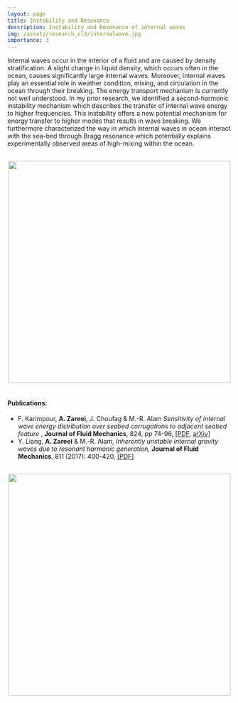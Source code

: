 ```yaml
---
layout: page
title: Instability and Resonance
description: Instability and Resonance of internal waves
img: /assets/research_old/internalwave.jpg
importance: 3
---
```




Internal waves occur in the
interior of a fluid and are caused by density stratification. A
slight change in liquid density, which occurs often in the ocean,
causes significantly large internal waves.  Moreover, internal
waves play an essential role in weather condition, mixing, and
circulation in the ocean through their breaking.  The energy
transport mechanism is currently not well understood.  In my prior
research, we identified a second-harmonic instability mechanism
which describes the transfer of internal wave energy to higher
frequencies. This instability offers a new potential mechanism for
energy transfer to higher modes that results in wave breaking. We
furthermore characterized the way in which internal waves in ocean
interact with the sea-bed through Bragg resonance which
potentially explains experimentally observed areas of high-mixing
within the ocean.



<br>
<div class="row mt-3" style="text-align:center;">
    <div class="col-sm mt-3 mt-md-0">
        <img class="img-fluid rounded z-depth-1" width="500" src="{{ site.baseurl }}/assets/research_old/internalwave.jpg">
    </div>
</div>
<br>



#### Publications:
<ul>
<li>F. Karimpour, <b>A. Zareei</b>, J. Choufag &
M.-R. Alam <i> Sensitivity of internal wave energy
distribution over seabed corrugations to adjacent seabed
feature </i>, <b>Journal of Fluid Mechanics</b>, 824, pp
74-96,
[<a href="https://www.cambridge.org/core/journals/journal-of-fluid-mechanics/article/sensitivity-of-internal-wave-energy-distribution-over-seabed-corrugations-to-adjacent-seabed-features/0369A332EED59E8E7986B4473D336D61">PDF</a>, <a href="https://arxiv.org/abs/1604.02641">arXiv</a>] </li>
<li>Y. Liang, <b> A. Zareei</b> & M.-R. Alam, <i> Inherently
unstable internal gravity waves due to resonant harmonic
generation,</i> <b>Journal of Fluid Mechanics</b>, 811
(2017):
400-420, <a href="https://www.cambridge.org/core/journals/journal-of-fluid-mechanics/article/div-classtitleinherently-unstable-internal-gravity-waves-due-to-resonant-harmonic-generationdiv/391C60CDBCDA8102DEADDF9833AC0F97">[PDF]</a></li>
</ul>

<br>
<div class="row mt-3" style="text-align:center;">
    <div class="col-sm mt-3 mt-md-0">
        <img class="img-fluid rounded z-depth-1" width="500" src="{{ site.baseurl }}/assets/research_old/internal-wave-instability.jpg">
    </div>
</div>
<br>



